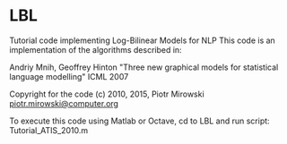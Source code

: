 # LBL
Tutorial code implementing Log-Bilinear Models for NLP
This code is an implementation of the algorithms described in:

Andriy Mnih, Geoffrey Hinton
"Three new graphical models for statistical language modelling"
ICML 2007

Copyright for the code (c) 2010, 2015, Piotr Mirowski
                                       piotr.mirowski@computer.org

To execute this code using Matlab or Octave, cd to LBL and run script:
Tutorial_ATIS_2010.m
